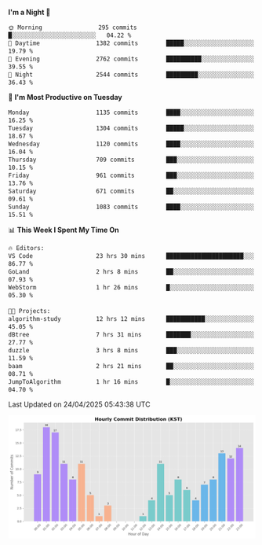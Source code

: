 <!--START_SECTION:waka-->
**I'm a Night 🦉** 

```text
🌞 Morning                295 commits         █░░░░░░░░░░░░░░░░░░░░░░░░   04.22 % 
🌆 Daytime                1382 commits        █████░░░░░░░░░░░░░░░░░░░░   19.79 % 
🌃 Evening                2762 commits        ██████████░░░░░░░░░░░░░░░   39.55 % 
🌙 Night                  2544 commits        █████████░░░░░░░░░░░░░░░░   36.43 % 
```
📅 **I'm Most Productive on Tuesday** 

```text
Monday                   1135 commits        ████░░░░░░░░░░░░░░░░░░░░░   16.25 % 
Tuesday                  1304 commits        █████░░░░░░░░░░░░░░░░░░░░   18.67 % 
Wednesday                1120 commits        ████░░░░░░░░░░░░░░░░░░░░░   16.04 % 
Thursday                 709 commits         ███░░░░░░░░░░░░░░░░░░░░░░   10.15 % 
Friday                   961 commits         ███░░░░░░░░░░░░░░░░░░░░░░   13.76 % 
Saturday                 671 commits         ██░░░░░░░░░░░░░░░░░░░░░░░   09.61 % 
Sunday                   1083 commits        ████░░░░░░░░░░░░░░░░░░░░░   15.51 % 
```


📊 **This Week I Spent My Time On** 

```text
🔥 Editors: 
VS Code                  23 hrs 30 mins      ██████████████████████░░░   86.77 % 
GoLand                   2 hrs 8 mins        ██░░░░░░░░░░░░░░░░░░░░░░░   07.93 % 
WebStorm                 1 hr 26 mins        █░░░░░░░░░░░░░░░░░░░░░░░░   05.30 % 

🐱‍💻 Projects: 
algorithm-study          12 hrs 12 mins      ███████████░░░░░░░░░░░░░░   45.05 % 
dBtree                   7 hrs 31 mins       ███████░░░░░░░░░░░░░░░░░░   27.77 % 
duzzle                   3 hrs 8 mins        ███░░░░░░░░░░░░░░░░░░░░░░   11.59 % 
baam                     2 hrs 21 mins       ██░░░░░░░░░░░░░░░░░░░░░░░   08.71 % 
JumpToAlgorithm          1 hr 16 mins        █░░░░░░░░░░░░░░░░░░░░░░░░   04.70 % 
```


 Last Updated on 24/04/2025 05:43:38 UTC
<!--END_SECTION:waka-->

<!-- HOURLY-COMMIT-GRAPH:START -->
![Hourly Commit Distribution](./commit_time_stats.png)
<!-- HOURLY-COMMIT-GRAPH:END -->